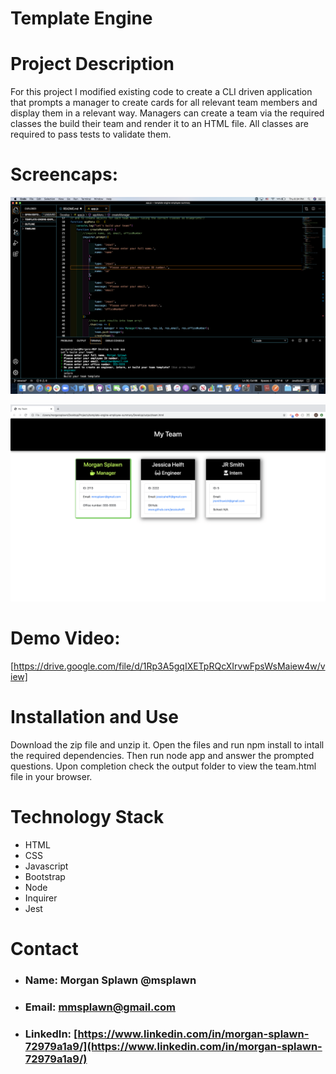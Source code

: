 # Template Engine

# **Project Description**
For this project I modified existing code to create a CLI driven application that prompts a manager to create cards for all relevant team members and display them in a relevant way. Managers can create a team via the required classes the build their team and render it to an HTML file. All classes are required to pass tests to validate them.

# **Screencaps:**
![Code](./assets/invscode.png)

![Code](./assets/inbrowser.png)

# **Demo Video:**
[https://drive.google.com/file/d/1Rp3A5gqIXETpRQcXIrvwFpsWsMaiew4w/view]

# **Installation and Use**
Download the zip file and unzip it. Open the files and run npm install to intall the required dependencies. Then run node app and answer the prompted questions. Upon completion check the output folder to view the team.html file in your browser.


# **Technology Stack**
* HTML 
* CSS
* Javascript
* Bootstrap
* Node
* Inquirer
* Jest

# **Contact**
* ### **Name:**  Morgan Splawn @msplawn
* ### **Email:**  [mmsplawn@gmail.com](msplawn@gmail.com)
* ### **LinkedIn:**  [https://www.linkedin.com/in/morgan-splawn-72979a1a9/](https://www.linkedin.com/in/morgan-splawn-72979a1a9/)
